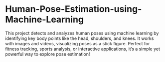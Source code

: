# Human-Pose-Estimation-using-Machine-Learning
This project detects and analyzes human poses using machine learning by identifying key body points like the head, shoulders, and knees. It works with images and videos, visualizing poses as a stick figure. Perfect for fitness tracking, sports analysis, or interactive applications, it’s a simple yet powerful way to explore pose estimation!
